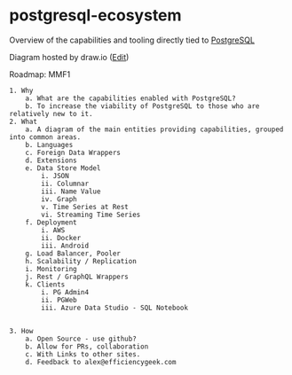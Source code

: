 # postgresql-ecosystem
<!-- https://stackoverflow.com/questions/3492153/markdown-open-a-new-window-link/5803384 -->
Overview of the capabilities and tooling directly tied to <a href="https://postgresql.org/" target="_blank">PostgreSQL</a>

Diagram hosted by draw.io (<a href="https://www.draw.io/?mode=github#HEfficiencyGeek%2Fpostgresql-ecosystem%2Fmaster%2Fpostgresql-ecosystem.drawio" target="_drawio">Edit</a>)

Roadmap:
MMF1

	1. Why
		a. What are the capabilities enabled with PostgreSQL?
		b. To increase the viability of PostgreSQL to those who are relatively new to it.
	2. What
		a. A diagram of the main entities providing capabilities, grouped into common areas.
		b. Languages
		c. Foreign Data Wrappers
		d. Extensions
		e. Data Store Model
			i. JSON
			ii. Columnar
			iii. Name Value
			iv. Graph
			v. Time Series at Rest
			vi. Streaming Time Series
		f. Deployment
			i. AWS
			ii. Docker
			iii. Android
		g. Load Balancer, Pooler
		h. Scalability / Replication
		i. Monitoring
		j. Rest / GraphQL Wrappers
		k. Clients
			i. PG Admin4
			ii. PGWeb
			iii. Azure Data Studio - SQL Notebook
		
		
	3. How
		a. Open Source - use github?
		b. Allow for PRs, collaboration
		c. With Links to other sites.
		d. Feedback to alex@efficiencygeek.com
